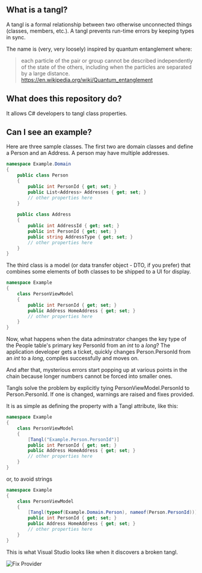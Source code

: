 ## What is a tangl?
A tangl is a formal relationship between two otherwise unconnected things (classes, members, etc.). A tangl prevents run-time errors by keeping types in sync.

The name is (very, very loosely) inspired by quantum entanglement where:

> each particle of the pair or group cannot be described independently of the state of the others, including when the particles are separated by a large distance.
> https://en.wikipedia.org/wiki/Quantum_entanglement

## What does this repository do?
It allows C# developers to tangl class properties.

## Can I see an example?

Here are three sample classes. The first two are domain classes and define a Person and an Address. A person may have multiple addresses. 

```c#
namespace Example.Domain
{
    public class Person
    {
        public int PersonId { get; set; }
        public List<Address> Addresses { get; set; }        
        // other properties here
    }
    
    public class Address
    {
        public int AddressId { get; set; }
        public int PersonId { get; set; }
        public string AddressType { get; set; }
        // other properties here
    }
}

```


The third class is a model (or data transfer object - DTO, if you prefer) that combines some elements of both classes to be shipped to a UI for display.

```c#
namespace Example
{
    class PersonViewModel
    {     
        public int PersonId { get; set; }
        public Address HomeAddress { get; set; }
        // other properties here
    }
}

```
Now, what happens when the data adminstrator changes the key type of the People table's primary key PersonId from an _int_ to a _long_? The application developer gets a ticket, quickly changes Person.PersonId from an _int_ to a _long_, compiles successfully and moves on.

And after that, mysterious errors start popping up at various points in the chain because longer numbers cannot be forced into smaller ones.

Tangls solve the problem by explicitly tying PersonViewModel.PersonId to Person.PersonId. If one is changed, warnings are raised and fixes provided.

It is as simple as defining the property with a Tangl attribute, like this:


```c#
namespace Example
{
    class PersonViewModel
    {     
        [Tangl("Example.Person.PersonId")]
        public int PersonId { get; set; }
        public Address HomeAddress { get; set; }
        // other properties here
    }
}

```

or, to avoid strings

```c#
namespace Example
{
    class PersonViewModel
    {     
        [Tangl(typeof(Example.Domain.Person), nameof(Person.PersonId))]
        public int PersonId { get; set; }
        public Address HomeAddress { get; set; }
        // other properties here
    }
}

```

This is what Visual Studio looks like when it discovers a broken tangl.

![Fix Provider](https://github.com/mnbeer/tangl/wiki/images/tangl-fix.png)

